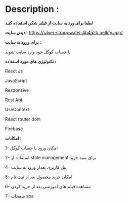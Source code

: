 # Description :

**لطفا برای ورد به سایت از فیلنر شکن استفاده کنید**

**دیدن سایت :**
https://silver-stroopwafel-4b452b.netlify.app/

 **برای ورود به سایت :**
 
با حساب گوگل خود وارد سایت شوید

**تکنولوژی های مورد استفاده :**

React Js

JavaScript

Responsive

Rest Api

UseContext

React router dom

Firebase 



**امکانات :**

1- امکان ورود با حساب گوگل

2- استفاده از state management برای سبد خرید

4- پنل کاربری بعداز ورود به سایت

5- امکان خرید محصول بعد از ثبت نام

6- مشاهده فیلم های اموزشی بعد از خرید کردن

7- صفحات spa

